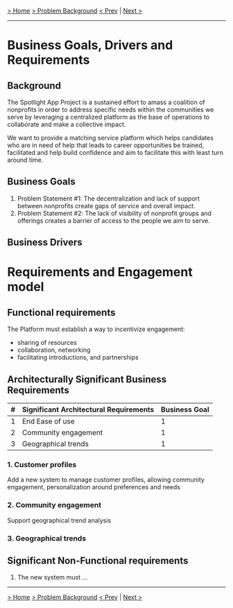 [> Home](../README.md)   [> Problem Background](README.md)
[< Prev](README.md)  |  [Next >](1.2.StakeholderConcerns.md)

---

# Business Goals, Drivers and Requirements

## Background

The Spotlight App Project is a sustained effort to amass a coalition of nonprofits in order to address specific needs within the communities we serve by leveraging a centralized platform as the base of operations to collaborate and make a collective impact.

We want to provide a matching service platform which helps candidates who are in need of help that leads to career
opportunities be trained, facilitated and help build confidence and aim to facilitate this with least turn around time.

## Business Goals

1. Problem Statement #1: The decentralization and lack of support between nonprofits create gaps of service and overall impact.
2. Problem Statement #2: The lack of visibility of nonprofit groups and offerings creates a barrier of access to the people we aim to serve.

## Business Drivers

# Requirements and Engagement model

## Functional requirements

The Platform must establish a way to incentivize engagement:
- sharing of resources
- collaboration, networking
- facilitating introductions, and partnerships

## Architecturally Significant Business Requirements

| # | Significant Architectural Requirements | Business Goal |
| --- | ---------------------------------------- | --------------- |
| 1 | End Ease of use                        | 1             |
| 2 | Community engagement                   | 1             |
| 3 | Geographical trends                    | 1             |

### 1. Customer profiles

Add a new system to manage customer profiles, allowing community
engagement, personalization around preferences and needs

### 2. Community engagement

Support geographical trend analysis

### 3. Geographical trends

## Significant Non-Functional requirements

1. The new system must ...

---

[> Home](../README.md)   [> Problem Background](README.md)
[< Prev](README.md)  |  [Next >](1.3.ArchitectureAnalysis.md)
